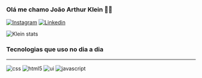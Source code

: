 

### Olá me chamo João Arthur Klein 👋🏼

[![Instagram](https://img.shields.io/badge/Instagram-E4405F?style=for-the-badge&logo=instagram&logoColor=white
)](https://www.instagram.com/joaoklein_)
[![Linkedin](https://img.shields.io/badge/LinkedIn-0077B5?style=for-the-badge&logo=linkedin&logoColor=white
)](https://www.linkedin.com/in/joaoarthurklein/)

![Klein stats](https://github-readme-stats.vercel.app/api?username=joaokleiin&show_icons=true&theme=tokyonight)

### Tecnologias que uso no dia a dia

<hr>

<div style="display: inline_block"> 
    <img align="center" alt="css" src="https://img.shields.io/badge/CSS-239120?&style=for-the-badge&logo=css3&logoColor=white">
    <img align="center" alt="html5" src="https://img.shields.io/badge/HTML5-E34F26?style=for-the-badge&logo=html5&logoColor=white">
    <img align="center" alt="ui" src="https://img.shields.io/badge/Material--UI-0081CB?style=for-the-badge&logo=material-ui&logoColor=white">
    <img align="center" alt="javascript" src="https://img.shields.io/badge/JavaScript-F7DF1E?style=for-the-badge&logo=javascript&logoColor=black">
</div>
